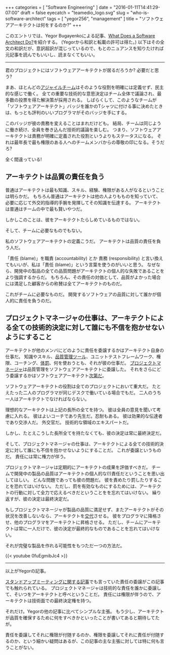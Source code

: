 +++
categories = [ "Software Engineering" ]
date = "2016-01-11T14:41:29-07:00"
draft = false
eyecatch = "teamedio_logo.svg"
slug = "who-is-software-architect"
tags = [ "yegor256", "management" ]
title = "ソフトウェアアーキテクトは何をするのか?"
+++

このエントリでは、Yegor Bugayenkoによる記事、[What Does a Software Architect Do?](http://www.yegor256.com/2014/10/12/who-is-software-architect.html)を紹介する。
(Yegorから和訳と転載の許可は得た。)
以下はその全文の和訳だが、意訳超訳が混じっているので、もとのニュアンスを知りたければ元記事を読んでもいいし、読まなくてもいい。

----------------
君のプロジェクトにはソフトウェアアーキテクトが居るだろうか?
必要だと思う?

まあ、ほとんどの[アジャイルチーム](http://www.yegor256.com/2015/11/21/ringelmann-effect-vs-agile.html)はそのような役割を明確には定義せず、民主的な感じで働く。
全ての重要な技術的な意思決定はチーム全体で議論され、最多数の投票を得た解決策が採用される。
しばらくして、このようなチームが「ソフトウェアアーキテクト」バッジを誰かのTシャツに付ける事に決めたときは、もっとも評判のいいプログラマがそのバッジを手にする。

このバッジが彼の責務を変えることはまれだけども。
結局、チームは同じように働き続け、全員を巻き込んだ技術的議論を楽しむ。
つまり、ソフトウェアアーキテクトは責務が明確に定義された役割というよりもステータスになる。
それは最年長で最も権限のある人へのチームメンバからの尊敬の印になる。そうだろ?

全く間違っている!

## アーキテクトは品質の責任を負う
普通はアーキテクトは最も知識、スキル、経験、権限がある人がなるということは明らかだ。
もちろん普通はアーキテクトは他の人よりもものを知っていて、必要に応じて外交的指導的手腕を発揮してその知識を伝達する。
アーキテクトは普通はチームの中で最も賢いやつだ。

しかしこのことは、彼をアーキテクトたらしめているものではない。

そして、チームに必要なものでもない。

私のソフトウェアアーキテクトの定義こうだ。
アーキテクトは品質の責任を負う人だ。

「責任 (blame)」を職責 (accountability) とか 責務 (responsibility) と言い換えてもいいが、私は「責任 (blame)」という言葉を使うのがいいと思う。
なぜなら、開発中の製品の全ての品質問題がアーキテクトの個人的な失敗であることをより強調するからだ。
もちろん、その責任の対価として、品質がよかった場合には満足した顧客からの称賛は全てアーキテクトのものだ。

これがチームに必要なものだ。
開発するソフトウェアの品質に対して誰かが個人的に責任を負うのだ。

## プロジェクトマネージャの仕事は、アーキテクトによる全ての技術的決定に対して誰にも不信を抱かせないようにすること
アーキテクトが他のメンバにどのように責任を委譲するかはアーキテクト自身の仕事だ。
知識やスキル、[品質管理ツール](http://www.yegor256.com/2014/08/13/strict-code-quality-control.html)、ユニットテストフレームワーク、権限、コーチング、[体罰](http://www.yegor256.com/2016/01/05/how-to-punish-employees.html)、何を使おうとも、それが彼の仕事だ。
[プロジェクトマネージャ](http://www.yegor256.com/2015/09/22/micromanagement.html)は品質管理をソフトウェアアーキテクトに委譲した。
それをさらにどう委譲するかはソフトウェアアーキテクト[次第だ](http://www.yegor256.com/2015/02/23/haircut.html)。

ソフトウェアアーキテクトの役割は全てのプロジェクトにおいて重大だ。
たとえたった二人のプログラマが同じデスクで働いている場合でもだ。
二人のうち一人はアーキテクトでなければならない。

理想的なアーキテクトは上記の長所の全てを持つ。
彼は全員の意見を聞いて考慮に入れる。
彼はよいコーチであり先生だ。忍耐もある。
彼は効果的な伝達者であり交渉人だ。
外交官だ。
技術的な領域のエキスパートだ。

しかし、たとえこうした長所全てを持たなくても、彼の決定は常に最終決定だ。

そして、プロジェクトマネージャの仕事は、アーキテクトによる全ての技術的決定に対して誰にも不信を抱かせないようにすることだ。
これが委譲というものだ。
責任には常に権力が伴う。

プロジェクトマネージャは定期的にアーキテクトの成果を評価すべきだ。
チームで開発中の製品の品質はアーキテクトの個人的な(!)責任だということを思い出してほしい。
どんな問題であっても彼の問題だ。
彼を責めたり罰したりすることを恐れてはいけない。
ただし、罰を有効なものにするためには、アーキテクトの行動に対して全力で応えるべきだということをを忘れてはいけない。
繰り返すが、彼の決定は最終決定だ。

もしプロジェクトマネージャが製品の品質に満足せず、またアーキテクトがその状況を改善しないなら、アーキテクトを[交代](http://www.yegor256.com/2015/09/16/how-to-fire-someone-right.html)させる。
彼をプログラマに降格させ、他のプログラマをアーキテクトに昇格させる。
ただし、チームにアーキテクトは常に一人だけで、彼の決定が最終的なものであることを忘れてはいけない。

それが完璧な製品を作れる可能性をもつただ一つの方法だ。

{{< youtube 0fuEgmibJc4 >}}

----------------

以上がYegorの記事。

[スタンドアップミーティングに関する記事](http://tbd.kaitoy.xyz/2015/08/11/daily-stand-up-meetings-are-a-good-tool-for-a-bad-manager/)でも言っていた責任の委譲がこの記事でも触れられている。
プロジェクトマネージャは技術的な責任を誰かに委譲して、そいつをアーキテクトと呼べということだ。
責任には権限が伴うので、アーキテクトは技術面での最終決定権を持つ。

それだけ。Yegorの他の記事に比べてシンプルな主張。
もう少し、アーキテクトが品質を確保するために何をすべきかといったことが書いてあると期待してたが。

責任を委譲してそれに権限が付随するのか、権限を委譲してそれに責任が付随するのか、という細かい疑問はあるが、この記事の主な主張に対しては特に何も言うことがない。
